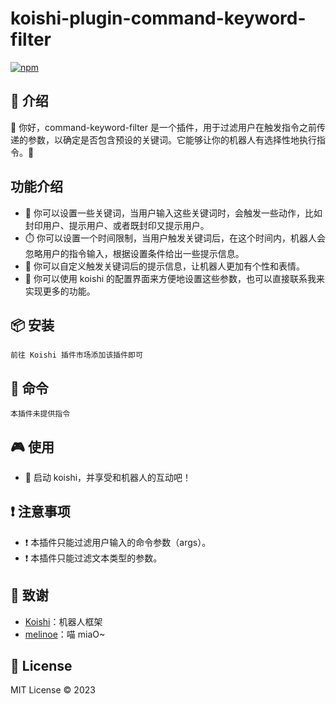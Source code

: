 # koishi-plugin-command-keyword-filter

[![npm](https://img.shields.io/npm/v/koishi-plugin-command-keyword-filter?style=flat-square)](https://www.npmjs.com/package/koishi-plugin-command-keyword-filter)

## 🎈 介绍

👋 你好，command-keyword-filter 是一个插件，用于过滤用户在触发指令之前传递的参数，以确定是否包含预设的关键词。它能够让你的机器人有选择性地执行指令。🤖

## 功能介绍

- 📝 你可以设置一些关键词，当用户输入这些关键词时，会触发一些动作，比如封印用户、提示用户、或者既封印又提示用户。
- ⏱️ 你可以设置一个时间限制，当用户触发关键词后，在这个时间内，机器人会忽略用户的指令输入，根据设置条件给出一些提示信息。
- 🎨 你可以自定义触发关键词后的提示信息，让机器人更加有个性和表情。
- 🚀 你可以使用 koishi 的配置界面来方便地设置这些参数，也可以直接联系我来实现更多的功能。

## 📦 安装

```
前往 Koishi 插件市场添加该插件即可
```

## 📝 命令

```
本插件未提供指令
```

## 🎮 使用

- 🎉 启动 koishi，并享受和机器人的互动吧！

## ❗️ 注意事项

- ❗️ 本插件只能过滤用户输入的命令参数（args）。
- ❗️ 本插件只能过滤文本类型的参数。

## 🙏 致谢

* [Koishi](https://koishi.chat/)：机器人框架
* [melinoe](https://forum.koishi.xyz/t/topic/4578)：喵 miaO~

## 📄 License

MIT License © 2023